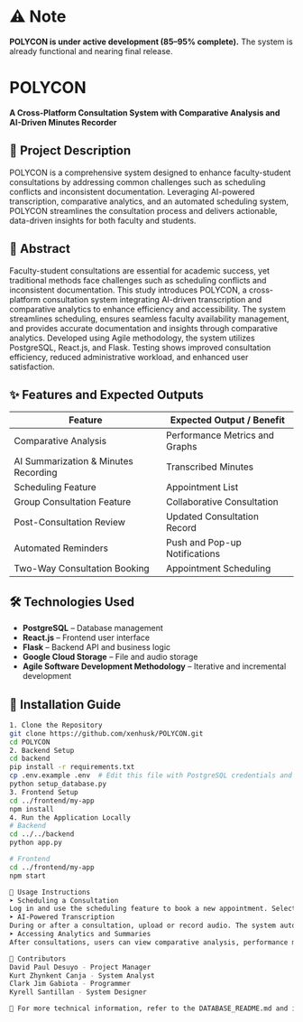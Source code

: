 # ⚠️ Note  
**POLYCON is under active development (85–95% complete).** The system is already functional and nearing final release.

# POLYCON  
**A Cross-Platform Consultation System with Comparative Analysis and AI-Driven Minutes Recorder**

## 📘 Project Description
POLYCON is a comprehensive system designed to enhance faculty-student consultations by addressing common challenges such as scheduling conflicts and inconsistent documentation. Leveraging AI-powered transcription, comparative analytics, and an automated scheduling system, POLYCON streamlines the consultation process and delivers actionable, data-driven insights for both faculty and students.

## 🧾 Abstract
Faculty-student consultations are essential for academic success, yet traditional methods face challenges such as scheduling conflicts and inconsistent documentation. This study introduces POLYCON, a cross-platform consultation system integrating AI-driven transcription and comparative analytics to enhance efficiency and accessibility. The system streamlines scheduling, ensures seamless faculty availability management, and provides accurate documentation and insights through comparative analytics. Developed using Agile methodology, the system utilizes PostgreSQL, React.js, and Flask. Testing shows improved consultation efficiency, reduced administrative workload, and enhanced user satisfaction.

## ✨ Features and Expected Outputs

| Feature                               | Expected Output / Benefit             |
|--------------------------------------|----------------------------------------|
| Comparative Analysis                 | Performance Metrics and Graphs         |
| AI Summarization & Minutes Recording | Transcribed Minutes                    |
| Scheduling Feature                   | Appointment List                       |
| Group Consultation Feature           | Collaborative Consultation             |
| Post-Consultation Review             | Updated Consultation Record            |
| Automated Reminders                  | Push and Pop-up Notifications          |
| Two-Way Consultation Booking         | Appointment Scheduling                 |

## 🛠️ Technologies Used
- **PostgreSQL** – Database management  
- **React.js** – Frontend user interface  
- **Flask** – Backend API and business logic  
- **Google Cloud Storage** – File and audio storage  
- **Agile Software Development Methodology** – Iterative and incremental development  

## 🚀 Installation Guide
```bash
1. Clone the Repository
git clone https://github.com/xenhusk/POLYCON.git
cd POLYCON
2. Backend Setup
cd backend
pip install -r requirements.txt
cp .env.example .env  # Edit this file with PostgreSQL credentials and API keys
python setup_database.py
3. Frontend Setup
cd ../frontend/my-app
npm install
4. Run the Application Locally
# Backend
cd ../../backend
python app.py

# Frontend
cd ../frontend/my-app
npm start

📎 Usage Instructions
➤ Scheduling a Consultation
Log in and use the scheduling feature to book a new appointment. Select available time slots and participants (faculty or group).
➤ AI-Powered Transcription
During or after a consultation, upload or record audio. The system automatically transcribes the session and generates a summary/minutes using AI.
➤ Accessing Analytics and Summaries
After consultations, users can view comparative analysis, performance metrics, and download or review AI-generated minutes and summaries from their dashboard.

👥 Contributors
David Paul Desuyo - Project Manager
Kurt Zhynkent Canja - System Analyst
Clark Jim Gabiota - Programmer
Kyrell Santillan - System Designer

📄 For more technical information, refer to the DATABASE_README.md and in-code documentation.
